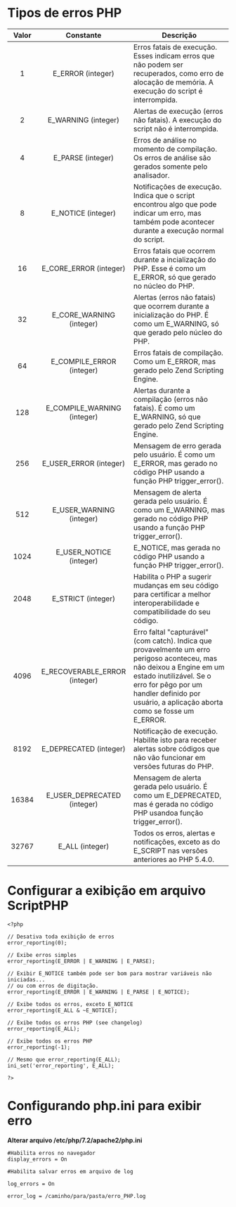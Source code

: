 # Tipos de erros PHP

| Valor | Constante | Descrição |
|:-:|:-:|---|
| 1  |	E_ERROR (integer)  |  Erros fatais de execução. Esses indicam erros que não podem ser recuperados, como erro de alocação de memória. A execução do script é interrompida. |
|  2 |  E_WARNING (integer) | Alertas de execução (erros não fatais). A execução do script não é interrompida.  |
|4   |  E_PARSE (integer) | Erros de análise no momento de compilação. Os erros de análise são gerados somente pelo analisador. |
|8   |  E_NOTICE (integer) | Notificações de execução. Indica que o script encontrou algo que pode indicar um erro, mas também pode acontecer durante a execução normal do script.  |
|16  |  E_CORE_ERROR (integer) | Erros fatais que ocorrem durante a incialização do PHP. Esse é como um E_ERROR, só que gerado no núcleo do PHP.  |
|32  | E_CORE_WARNING (integer)  | Alertas (erros não fatais) que ocorrem durante a inicialização do PHP. É como um E_WARNING, só que gerado pelo núcleo do PHP.  |
|64  | E_COMPILE_ERROR (integer)  | Erros fatais de compilação. Como um E_ERROR, mas gerado pelo Zend Scripting Engine.  |
|128 |  E_COMPILE_WARNING (integer) | Alertas durante a compilação (erros não fatais). É como um E_WARNING, só que gerado pelo Zend Scripting Engine.  |
|256 | 	E_USER_ERROR (integer)  |  Mensagem de erro gerada pelo usuário. É como um E_ERROR, mas gerado no código PHP usando a função PHP trigger_error(). |
| 512   | E_USER_WARNING (integer) | Mensagem de alerta gerada pelo usuário. É como um E_WARNING, mas gerado no código PHP usando a função PHP trigger_error().  |
|   1024 | 	E_USER_NOTICE (integer)  |  E_NOTICE, mas gerada no código PHP usando a função PHP trigger_error(). |
|   2048 | E_STRICT (integer)  | 	Habilita o PHP a sugerir mudanças em seu código para certificar a melhor interoperabilidade e compatibilidade do seu código.  |
|   4096 | E_RECOVERABLE_ERROR (integer)  | Erro faltal "capturável" (com catch). Indica que provavelmente um erro perigoso aconteceu, mas não deixou a Engine em um estado inutilizável. Se o erro for pêgo por um handler definido por usuário, a aplicação aborta como se fosse um E_ERROR.  |
|  8192  | E_DEPRECATED (integer)  | Notificação de execução. Habilite isto para receber alertas sobre códigos que não vão funcionar em versões futuras do PHP.  |
|  16384  | E_USER_DEPRECATED (integer)  | Mensagem de alerta gerada pelo usuário. É como um E_DEPRECATED, mas é gerada no código PHP usandoa função trigger_error().  |
|  32767  | E_ALL (integer)  | Todos os erros, alertas e notificações, exceto as do E_SCRIPT nas versões anteriores ao PHP 5.4.0.  |

# Configurar a exibição em arquivo ScriptPHP
    <?php
    
    // Desativa toda exibição de erros
    error_reporting(0);

    // Exibe erros simples
    error_reporting(E_ERROR | E_WARNING | E_PARSE);

    // Exibir E_NOTICE também pode ser bom para mostrar variáveis não iniciadas...
    // ou com erros de digitação.
    error_reporting(E_ERROR | E_WARNING | E_PARSE | E_NOTICE);

    // Exibe todos os erros, exceto E_NOTICE
    error_reporting(E_ALL & ~E_NOTICE);

    // Exibe todos os erros PHP (see changelog)
    error_reporting(E_ALL);

    // Exibe todos os erros PHP
    error_reporting(-1);

    // Mesmo que error_reporting(E_ALL);
    ini_set('error_reporting', E_ALL);

    ?>

# Configurando **php.ini** para exibir erro

**Alterar arquivo /etc/php/7.2/apache2/php.ini**
```
#Habilita erros no navegador
display_errors = On

#Habilita salvar erros em arquivo de log

log_errors = On

error_log = /caminho/para/pasta/erro_PHP.log
```

